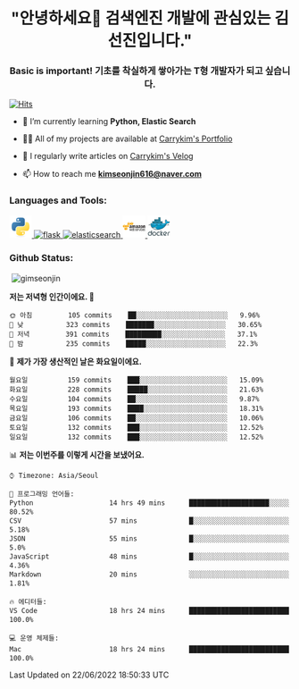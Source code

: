 <h1 align="center">"안녕하세요👋 검색엔진 개발에 관심있는 김선진입니다."</h1>
<h3 align="center">Basic is important! 기초를 착실하게 쌓아가는 T형 개발자가 되고 싶습니다.</h3>

[![Hits](https://hits.seeyoufarm.com/api/count/incr/badge.svg?url=https%3A%2F%2Fgithub.com%2Fgimseonjin&count_bg=%2318BFE5&title_bg=%23555555&icon=ko-fi.svg&icon_color=%23E7E7E7&title=hits&edge_flat=false)](https://hits.seeyoufarm.com)

- 🌱 I’m currently learning **Python, Elastic Search**

- 👨‍💻 All of my projects are available at [Carrykim's Portfolio](https://elderly-gruyere-ed2.notion.site/0-a2fe0ade7c354a749153cd7544fbd685)

- 📝 I regularly write articles on [Carrykim's Velog](https://velog.io/@carrykim)

- 📫 How to reach me **kimseonjin616@naver.com**


<h3 align="left">Languages and Tools:</h3>
<p align="left"> 
 <a href="https://www.python.org" target="_blank" rel="noreferrer"> 
  <img src="https://raw.githubusercontent.com/devicons/devicon/master/icons/python/python-original.svg" alt="python" width="8%" height="8%"/> 
 </a>
 <a href="https://flask.palletsprojects.com/" target="_blank" rel="noreferrer"> <img src="https://www.vectorlogo.zone/logos/pocoo_flask/pocoo_flask-icon.svg" alt="flask" width="8%" height="8%"/> </a> <a href="https://www.elastic.co" target="_blank" rel="noreferrer"> <img src="https://www.vectorlogo.zone/logos/elastic/elastic-icon.svg" alt="elasticsearch" width="8%" height="8%"/> </a> <a href="https://aws.amazon.com" target="_blank" rel="noreferrer"> <img src="https://raw.githubusercontent.com/devicons/devicon/master/icons/amazonwebservices/amazonwebservices-original-wordmark.svg" alt="aws" width="8%" height="8%"/> </a> <a href="https://www.docker.com/" target="_blank" rel="noreferrer"> <img src="https://raw.githubusercontent.com/devicons/devicon/master/icons/docker/docker-original-wordmark.svg" alt="docker" width="8%" height="8%"/> </a>   </p>


<h3 align="left">Github Status:</h3>
<p align="left">
 <p>&nbsp;<img align="center" src="https://github-readme-stats.vercel.app/api?username=gimseonjin&show_icons=true&locale=en" alt="gimseonjin" /></p>
</p>


<!--START_SECTION:waka-->
**저는 저녁형 인간이에요. 🦉** 

```text
🌞 아침         105 commits    ██░░░░░░░░░░░░░░░░░░░░░░░   9.96% 
🌆 낮　         323 commits    ███████░░░░░░░░░░░░░░░░░░   30.65% 
🌃 저녁         391 commits    █████████░░░░░░░░░░░░░░░░   37.1% 
🌙 밤　         235 commits    █████░░░░░░░░░░░░░░░░░░░░   22.3%

```
📅 **제가 가장 생산적인 날은 화요일이에요.** 

```text
월요일          159 commits    ███░░░░░░░░░░░░░░░░░░░░░░   15.09% 
화요일          228 commits    █████░░░░░░░░░░░░░░░░░░░░   21.63% 
수요일          104 commits    ██░░░░░░░░░░░░░░░░░░░░░░░   9.87% 
목요일          193 commits    ████░░░░░░░░░░░░░░░░░░░░░   18.31% 
금요일          106 commits    ██░░░░░░░░░░░░░░░░░░░░░░░   10.06% 
토요일          132 commits    ███░░░░░░░░░░░░░░░░░░░░░░   12.52% 
일요일          132 commits    ███░░░░░░░░░░░░░░░░░░░░░░   12.52%

```


📊 **저는 이번주를 이렇게 시간을 보냈어요.** 

```text
⌚︎ Timezone: Asia/Seoul

💬 프로그래밍 언어들: 
Python                   14 hrs 49 mins      ████████████████████░░░░░   80.52% 
CSV                      57 mins             █░░░░░░░░░░░░░░░░░░░░░░░░   5.18% 
JSON                     55 mins             █░░░░░░░░░░░░░░░░░░░░░░░░   5.0% 
JavaScript               48 mins             █░░░░░░░░░░░░░░░░░░░░░░░░   4.36% 
Markdown                 20 mins             ░░░░░░░░░░░░░░░░░░░░░░░░░   1.81%

🔥 에디터들: 
VS Code                  18 hrs 24 mins      █████████████████████████   100.0%

💻 운영 체제들: 
Mac                      18 hrs 24 mins      █████████████████████████   100.0%

```


 Last Updated on 22/06/2022 18:50:33 UTC
<!--END_SECTION:waka-->
